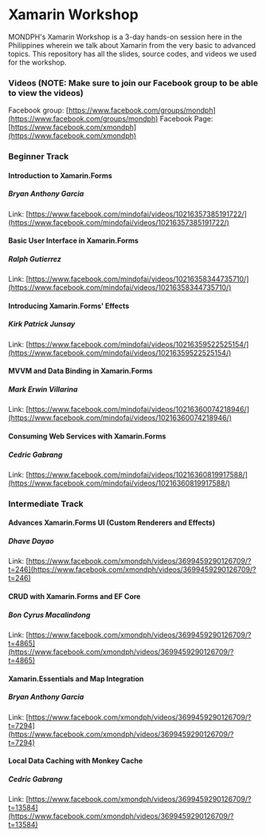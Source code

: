 # Xamarin Workshop
 MONDPH's Xamarin Workshop is a 3-day hands-on session here in the Philippines wherein we talk about Xamarin from the very basic to advanced topics. This repository has all the slides, source codes, and videos we used for the workshop.

### Videos (NOTE: Make sure to join our Facebook group to be able to view the videos)
Facebook group: [https://www.facebook.com/groups/mondph](https://www.facebook.com/groups/mondph)
Facebook Page: [https://www.facebook.com/xmondph](https://www.facebook.com/xmondph)

### Beginner Track

#### Introduction to Xamarin.Forms 
##### Bryan Anthony Garcia

Link: [https://www.facebook.com/mindofai/videos/10216357385191722/](https://www.facebook.com/mindofai/videos/10216357385191722/)


#### Basic User Interface in Xamarin.Forms 
##### Ralph Gutierrez

Link: [https://www.facebook.com/mindofai/videos/10216358344735710/](https://www.facebook.com/mindofai/videos/10216358344735710/)


#### Introducing Xamarin.Forms' Effects
##### Kirk Patrick Junsay

Link: [https://www.facebook.com/mindofai/videos/10216359522525154/](https://www.facebook.com/mindofai/videos/10216359522525154/)

#### MVVM and Data Binding in Xamarin.Forms
##### Mark Erwin Villarina

Link: [https://www.facebook.com/mindofai/videos/10216360074218946/](https://www.facebook.com/mindofai/videos/10216360074218946/)


#### Consuming Web Services with Xamarin.Forms
##### Cedric Gabrang

Link: [https://www.facebook.com/mindofai/videos/10216360819917588/](https://www.facebook.com/mindofai/videos/10216360819917588/)


### Intermediate Track


#### Advances Xamarin.Forms UI (Custom Renderers and Effects)
##### Dhave Dayao

Link: [https://www.facebook.com/xmondph/videos/3699459290126709/?t=246](https://www.facebook.com/xmondph/videos/3699459290126709/?t=246)


#### CRUD with Xamarin.Forms and EF Core 
##### Bon Cyrus Macalindong

Link: [https://www.facebook.com/xmondph/videos/3699459290126709/?t=4865](https://www.facebook.com/xmondph/videos/3699459290126709/?t=4865)

#### Xamarin.Essentials and Map Integration
##### Bryan Anthony Garcia

Link: [https://www.facebook.com/xmondph/videos/3699459290126709/?t=7294](https://www.facebook.com/xmondph/videos/3699459290126709/?t=7294)

#### Local Data Caching with Monkey Cache
##### Cedric Gabrang

Link: [https://www.facebook.com/xmondph/videos/3699459290126709/?t=13584](https://www.facebook.com/xmondph/videos/3699459290126709/?t=13584)
